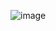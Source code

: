 ![image](https://github.com/Rahul-chaurasiya/Leetcode-Practice-Problem/assets/77222540/40c50ac2-16a6-4a5d-b273-f5bde1cedad4)
